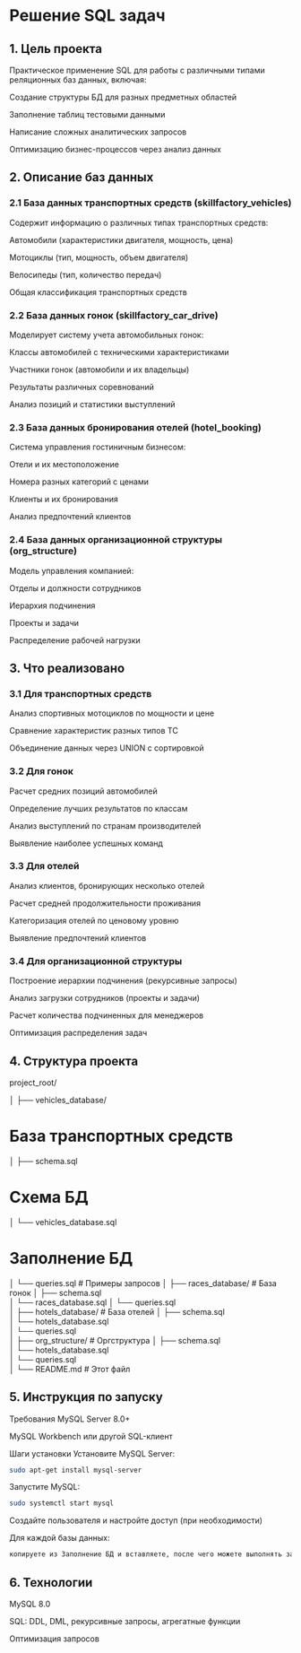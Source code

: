 
# Решение SQL задач 
## 1. Цель проекта
Практическое применение SQL для работы с различными типами реляционных баз данных, включая:

Создание структуры БД для разных предметных областей

Заполнение таблиц тестовыми данными

Написание сложных аналитических запросов

Оптимизацию бизнес-процессов через анализ данных

## 2. Описание баз данных
### 2.1 База данных транспортных средств (skillfactory_vehicles)
Содержит информацию о различных типах транспортных средств:

Автомобили (характеристики двигателя, мощность, цена)

Мотоциклы (тип, мощность, объем двигателя)

Велосипеды (тип, количество передач)

Общая классификация транспортных средств

### 2.2 База данных гонок (skillfactory_car_drive)
Моделирует систему учета автомобильных гонок:

Классы автомобилей с техническими характеристиками

Участники гонок (автомобили и их владельцы)

Результаты различных соревнований

Анализ позиций и статистики выступлений

### 2.3 База данных бронирования отелей (hotel_booking)
Система управления гостиничным бизнесом:

Отели и их местоположение

Номера разных категорий с ценами

Клиенты и их бронирования

Анализ предпочтений клиентов

### 2.4 База данных организационной структуры (org_structure)
Модель управления компанией:

Отделы и должности сотрудников

Иерархия подчинения

Проекты и задачи

Распределение рабочей нагрузки

## 3. Что реализовано
### 3.1 Для транспортных средств
Анализ спортивных мотоциклов по мощности и цене

Сравнение характеристик разных типов ТС

Объединение данных через UNION с сортировкой

### 3.2 Для гонок
Расчет средних позиций автомобилей

Определение лучших результатов по классам

Анализ выступлений по странам производителей

Выявление наиболее успешных команд

### 3.3 Для отелей
Анализ клиентов, бронирующих несколько отелей

Расчет средней продолжительности проживания

Категоризация отелей по ценовому уровню

Выявление предпочтений клиентов

### 3.4 Для организационной структуры
Построение иерархии подчинения (рекурсивные запросы)

Анализ загрузки сотрудников (проекты и задачи)

Расчет количества подчиненных для менеджеров

Оптимизация распределения задач

## 4. Структура проекта

project_root/

│
├── vehicles_database/       
# База транспортных средств
│   ├── schema.sql           
# Схема БД
│   └── vehicles_database.sql 
# Заполнение БД
│   └── queries.sql           # Примеры запросов
│
├── races_database/           # База гонок
│   ├── schema.sql            
│   └── races_database.sql 
│   └── queries.sql           
│
├── hotels_database/          # База отелей
│   ├── schema.sql            
│   └── hotels_database.sql    
│   └── queries.sql           
│
├── org_structure/            # Оргструктура
│   ├── schema.sql            
│   └── hotels_database.sql   
│   └── queries.sql           
│
└── README.md                 # Этот файл
## 5. Инструкция по запуску
Требования
MySQL Server 8.0+

MySQL Workbench или другой SQL-клиент

Шаги установки
Установите MySQL Server:

```bash
sudo apt-get install mysql-server
```
Запустите MySQL:

```bash
sudo systemctl start mysql
```
Создайте пользователя и настройте доступ (при необходимости)


Для каждой базы данных:

```bash
копируете из Заполнение БД и вставляете, после чего можете выполнять запросы
```

## 6. Технологии
MySQL 8.0

SQL: DDL, DML, рекурсивные запросы, агрегатные функции

Оптимизация запросов
